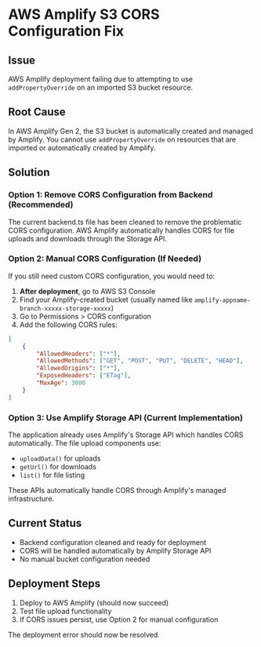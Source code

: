 # AWS Amplify S3 CORS Configuration Fix

## Issue
AWS Amplify deployment failing due to attempting to use `addPropertyOverride` on an imported S3 bucket resource.

## Root Cause
In AWS Amplify Gen 2, the S3 bucket is automatically created and managed by Amplify. You cannot use `addPropertyOverride` on resources that are imported or automatically created by Amplify.

## Solution

### Option 1: Remove CORS Configuration from Backend (Recommended)
The current backend.ts file has been cleaned to remove the problematic CORS configuration. AWS Amplify automatically handles CORS for file uploads and downloads through the Storage API.

### Option 2: Manual CORS Configuration (If Needed)
If you still need custom CORS configuration, you would need to:

1. **After deployment**, go to AWS S3 Console
2. Find your Amplify-created bucket (usually named like `amplify-appname-branch-xxxxx-storage-xxxxx`)
3. Go to Permissions > CORS configuration
4. Add the following CORS rules:

```json
[
    {
        "AllowedHeaders": ["*"],
        "AllowedMethods": ["GET", "POST", "PUT", "DELETE", "HEAD"],
        "AllowedOrigins": ["*"],
        "ExposedHeaders": ["ETag"],
        "MaxAge": 3000
    }
]
```

### Option 3: Use Amplify Storage API (Current Implementation)
The application already uses Amplify's Storage API which handles CORS automatically. The file upload components use:

- `uploadData()` for uploads
- `getUrl()` for downloads
- `list()` for file listing

These APIs automatically handle CORS through Amplify's managed infrastructure.

## Current Status
- Backend configuration cleaned and ready for deployment
- CORS will be handled automatically by Amplify Storage API
- No manual bucket configuration needed

## Deployment Steps
1. Deploy to AWS Amplify (should now succeed)
2. Test file upload functionality
3. If CORS issues persist, use Option 2 for manual configuration

The deployment error should now be resolved.